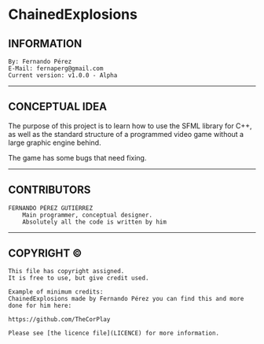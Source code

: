 # ChainedExplosions

## INFORMATION
 	By: Fernando Pérez
 	E-Mail: fernaperg@gmail.com
 	Current version: v1.0.0 - Alpha
***

## CONCEPTUAL IDEA
  The purpose of this project is to learn how to use the SFML
  library for C++, as well as the standard structure of a programmed
  video game without a large graphic engine behind.
  
  The game has some bugs that need fixing.
***

## CONTRIBUTORS
  
	FERNANDO PÉREZ GUTIÉRREZ
		Main programmer, conceptual designer.
    	Absolutely all the code is written by him
***

## COPYRIGHT ©
 
 	This file has copyright assigned.
 	It is free to use, but give credit used.
	
 	Example of minimum credits:
 	ChainedExplosions made by Fernando Pérez you can find this and more done for him here:
 
 	https://github.com/TheCorPlay
	
	Please see [the licence file](LICENCE) for more information.
